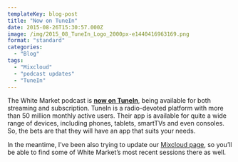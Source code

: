 ```yaml
---
templateKey: blog-post
title: "Now on TuneIn"
date: 2015-08-26T15:30:57.000Z
image: /img/2015_08_TuneIn_Logo_2000px-e1440416963169.png
format: "standard"
categories:
  - "Blog"
tags:
  - "Mixcloud"
  - "podcast updates"
  - "TuneIn"
---
```

The White Market podcast is **[now on TuneIn](http://tunein.com/radio/White-Market-p773448/)**, being available for both streaming and subscription. TuneIn is a radio-devoted platform with more than 50 million monthly active users. Their app is available for quite a wide range of devices, including phones, tablets, smartTVs and even consoles. So, the bets are that they will have an app that suits your needs.

In the meantime, I’ve been also trying to update our [Mixcloud page](https://www.mixcloud.com/whitemarketpodcast/), so you’ll be able to find some of White Market’s most recent sessions there as well.